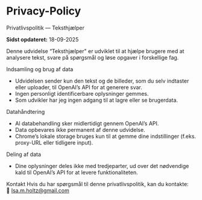 # Privacy-Policy
Privatlivspolitik — Teksthjælper

**Sidst opdateret:** 18-09-2025

Denne udvidelse “Teksthjælper" er udviklet til at hjælpe brugere med at analysere tekst, svare på spørgsmål og løse opgaver i forskellige fag.

Indsamling og brug af data
- Udvidelsen sender kun den tekst og de billeder, som du selv indtaster eller uploader, til OpenAI’s API for at generere svar.  
- Ingen personligt identificerbare oplysninger gemmes.  
- Som udvikler har jeg ingen adgang til at lagre eller se brugerdata.

Datahåndtering
- Al databehandling sker midlertidigt gennem OpenAI’s API.  
- Data opbevares ikke permanent af denne udvidelse.  
- Chrome’s lokale storage bruges kun til at gemme dine indstillinger (f.eks. proxy-URL eller tidligere input).  

Deling af data
- Dine oplysninger deles ikke med tredjeparter, ud over det nødvendige kald til OpenAI’s API for at levere funktionaliteten.

Kontakt
Hvis du har spørgsmål til denne privatlivspolitik, kan du kontakte:  
📧 Isa.m.holtz@gmail.com
